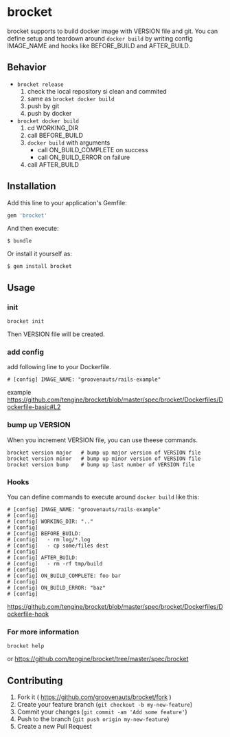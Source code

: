 # brocket

brocket supports to build docker image with VERSION file and git.
You can define setup and teardown around `docker build` by writing
config IMAGE_NAME and hooks like BEFORE_BUILD and AFTER_BUILD.

## Behavior

- `brocket release`
    1. check the local repository si clean and commited
    2. same as `brocket docker build`
    3. push by git
    4. push by docker
- `brocket docker build`
    1. cd WORKING_DIR
    2. call BEFORE_BUILD
    3. `docker build` with arguments
        - call ON_BUILD_COMPLETE on success
        - call ON_BUILD_ERROR on failure
    4. call AFTER_BUILD

## Installation

Add this line to your application's Gemfile:

```ruby
gem 'brocket'
```

And then execute:

    $ bundle

Or install it yourself as:

    $ gem install brocket

## Usage

### init

```
brocket init
```

Then VERSION file will be created.

### add config

add following line to your Dockerfile.

```
# [config] IMAGE_NAME: "groovenauts/rails-example"
```

example https://github.com/tengine/brocket/blob/master/spec/brocket/Dockerfiles/Dockerfile-basic#L2


### bump up VERSION

When you increment VERSION file, you can use theese commands.

```
brocket version major   # bump up major version of VERSION file
brocket version minor   # bump up minor version of VERSION file
brocket version bump    # bump up last number of VERSION file
```

### Hooks

You can define commands to execute around `docker build` like this:

```
# [config] IMAGE_NAME: "groovenauts/rails-example"
# [config]
# [config] WORKING_DIR: ".."
# [config]
# [config] BEFORE_BUILD:
# [config]   - rm log/*.log
# [config]   - cp some/files dest
# [config]
# [config] AFTER_BUILD:
# [config]   - rm -rf tmp/build
# [config]
# [config] ON_BUILD_COMPLETE: foo bar
# [config]
# [config] ON_BUILD_ERROR: "baz"
# [config]
```


https://github.com/tengine/brocket/blob/master/spec/brocket/Dockerfiles/Dockerfile-hook


### For more information

```
brocket help
```

or https://github.com/tengine/brocket/tree/master/spec/brocket



## Contributing

1. Fork it ( https://github.com/groovenauts/brocket/fork )
2. Create your feature branch (`git checkout -b my-new-feature`)
3. Commit your changes (`git commit -am 'Add some feature'`)
4. Push to the branch (`git push origin my-new-feature`)
5. Create a new Pull Request
